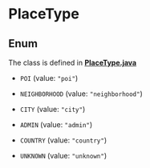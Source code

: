 

# PlaceType

## Enum

The class is defined in **[PlaceType.java](../../src/main/java/example/micronaut/model/PlaceType.java)**


* `POI` (value: `"poi"`)

* `NEIGHBORHOOD` (value: `"neighborhood"`)

* `CITY` (value: `"city"`)

* `ADMIN` (value: `"admin"`)

* `COUNTRY` (value: `"country"`)

* `UNKNOWN` (value: `"unknown"`)



